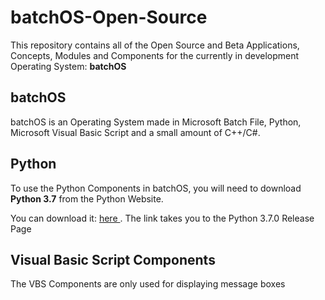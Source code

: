 # batchOS-Open-Source


This repository contains all of the Open Source and Beta Applications,
Concepts, Modules and Components for the currently in development
Operating System: **batchOS**

<h2>batchOS</h2>

batchOS is an Operating System made in Microsoft Batch File, Python,
Microsoft Visual Basic Script and a small amount of C++/C#.

<h2>Python</h2>

To use the Python Components in batchOS, you will need to download
**Python 3.7** from the Python Website.

You can download it: <a href="https://www.python.org/downloads/release/python-370/"> here </a>.
The link takes you to the Python 3.7.0 Release Page

<h2> Visual Basic Script Components </h2>

The VBS Components are only used for displaying message boxes
